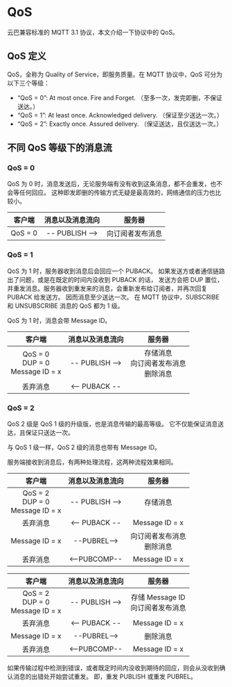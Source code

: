 # QoS

云巴兼容标准的 MQTT 3.1 协议，本文介绍一下协议中的 QoS。

## QoS 定义

QoS，全称为 Quality of Service，即服务质量。在 MQTT 协议中，QoS 可分为以下三个等级：

* “QoS = 0”: At most once. Fire and Forget. （至多一次，发完即删，不保证送达。）
* “QoS = 1”: At least once. Acknowledged delivery. （保证至少送达一次。）
* “QoS = 2”: Exactly once. Assured delivery. （保证送达，且仅送达一次。）

## 不同 QoS 等级下的消息流

### QoS = 0

QoS 为 0 时，消息发送后，无论服务端有没有收到这条消息，都不会重发，也不会等任何回应。
这种即发即删的传输方式无疑是最高效的，网络通信的压力也比较小。

|客户端|消息以及消息流向|服务器|
|:----:|:----:|:----:|
| QoS = 0| -- PUBLISH --> | 向订阅者发布消息 |

### QoS = 1

QoS 为 1 时，服务器收到消息后会回应一个 PUBACK。
如果发送方或者通信链路出了问题，或是在既定的时间内没收到 PUBACK 的话，
发送方会把 DUP 置位，并重发消息。服务器收到重发来的消息，会重新发布给订阅者，并再次回复 PUBACK 给发送方。
因而消息至少送达一次。
在 MQTT 协议中，SUBSCRIBE 和 UNSUBSCRIBE 消息的 QoS 都为 1 级。

QoS 为 1 时，消息会带 Message ID。

|客户端|消息以及消息流向|服务器|
|:----:|:----:|:----:|
| QoS = 0<br>DUP = 0<br>Message ID = x| -- PUBLISH --> | 存储消息<br>向订阅者发布消息<br>删除消息 |
|丢弃消息| <-- PUBACK -- | |

### QoS = 2
QoS 2 级是 QoS 1 级的升级版，也是消息传输的最高等级。
它不仅能保证消息送达，且保证只送达一次。

与 QoS 1 级一样，QoS 2 级的消息也带有 Message ID。

服务端接收到消息后，有两种处理流程，这两种流程效果相同。

|客户端|消息以及消息流向|服务器|
|:----:|:----:|:----:|
| QoS = 2<br>DUP = 0<br>Message ID = x| -- PUBLISH --> |存储消息 |
|丢弃消息| <-- PUBACK -- | Message ID = x|
|Message ID = x | --PUBREL--> |向订阅者发布消息<br>删除消息|
|丢弃消息| <--PUBCOMP--|Message ID = x|


|客户端|消息以及消息流向|服务器|
|:----:|:----:|:----:|
| QoS = 2<br>DUP = 0<br>Message ID = x| -- PUBLISH --> | 存储 Message ID<br>向订阅者发布消息 |
|丢弃消息| <-- PUBACK -- | Message ID = x|
|Message ID = x | --PUBREL--> |删除消息|
|丢弃消息| <--PUBCOMP--|Message ID = x|

如果传输过程中检测到错误，或者既定时间内没收到期待的回应，则会从没收到确认消息的出错处开始尝试重发。
即，重发 PUBLISH 或重发 PUBREL。







